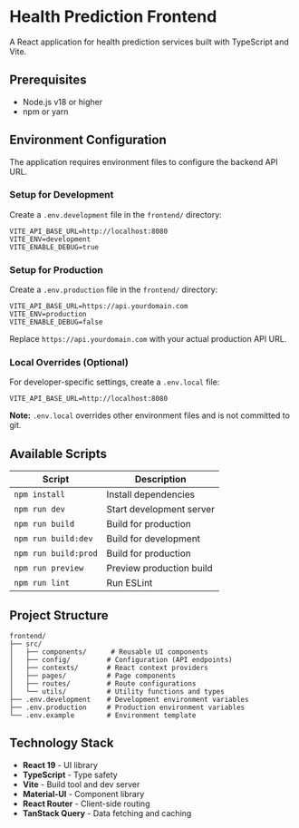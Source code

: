 # Health Prediction Frontend

A React application for health prediction services built with TypeScript and Vite.

## Prerequisites

- Node.js v18 or higher
- npm or yarn

## Environment Configuration

The application requires environment files to configure the backend API URL.

### Setup for Development

Create a `.env.development` file in the `frontend/` directory:

```env
VITE_API_BASE_URL=http://localhost:8080
VITE_ENV=development
VITE_ENABLE_DEBUG=true
```

### Setup for Production

Create a `.env.production` file in the `frontend/` directory:

```env
VITE_API_BASE_URL=https://api.yourdomain.com
VITE_ENV=production
VITE_ENABLE_DEBUG=false
```

Replace `https://api.yourdomain.com` with your actual production API URL.

### Local Overrides (Optional)

For developer-specific settings, create a `.env.local` file:

```env
VITE_API_BASE_URL=http://localhost:8080
```

**Note:** `.env.local` overrides other environment files and is not committed to git.

## Available Scripts

| Script               | Description              |
|----------------------|--------------------------|
| `npm install`        | Install dependencies     |
| `npm run dev`        | Start development server |
| `npm run build`      | Build for production     |
| `npm run build:dev`  | Build for development    |
| `npm run build:prod` | Build for production     |
| `npm run preview`    | Preview production build |
| `npm run lint`       | Run ESLint               |

## Project Structure

```
frontend/
├── src/
│   ├── components/      # Reusable UI components
│   ├── config/         # Configuration (API endpoints)
│   ├── contexts/       # React context providers
│   ├── pages/          # Page components
│   ├── routes/         # Route configurations
│   └── utils/          # Utility functions and types
├── .env.development    # Development environment variables
├── .env.production     # Production environment variables
└── .env.example        # Environment template
```

## Technology Stack

- **React 19** - UI library
- **TypeScript** - Type safety
- **Vite** - Build tool and dev server
- **Material-UI** - Component library
- **React Router** - Client-side routing
- **TanStack Query** - Data fetching and caching
